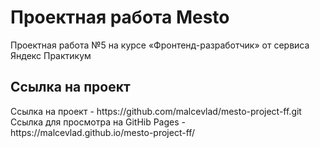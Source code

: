 # Проектная работа Mesto

Проектная работа №5 на курсе «Фронтенд-разработчик» от сервиса Яндекс Практикум

<h2>Ссылка на проект</h2>
Ссылка на проект - https://github.com/malcevlad/mesto-project-ff.git <br>
Ссылка для просмотра на GitHib Pages - https://malcevlad.github.io/mesto-project-ff/
